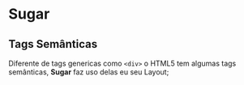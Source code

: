 # Sugar

## Tags Semânticas

Diferente de tags genericas como `<div>` o HTML5 tem algumas tags semânticas, **Sugar** faz uso delas eu seu Layout;
